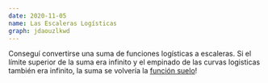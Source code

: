 ```yaml
---
date: 2020-11-05
name: Las Escaleras Logísticas
graph: jdaouzlkwd
---
```


Conseguí convertirse una suma de funciones logísticas a escaleras. Si el límite superior de la suma era infinito y el empinado de las curvas logisticas también era infinito, la suma se volvería la [función suelo](https://es.wikipedia.org/wiki/Funciones_de_parte_entera)!